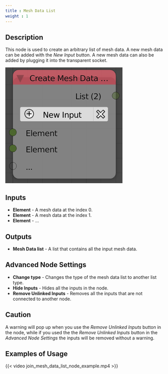```yaml
---
title : Mesh Data List
weight : 1
---
```


## Description

This node is used to create an arbitrary list of mesh data. A new mesh
data can be added with the *New Input* button. A new mesh data can also
be added by plugging it into the transparent socket.

![image](mesh_data_list_node.png)

## Inputs

- **Element** - A mesh data at the index 0.
- **Element** - A mesh data at the index 1.
- **Element** - ...

## Outputs

- **Mesh Data list** - A list that contains all the input mesh data.

## Advanced Node Settings

- **Change type** - Changes the type of the mesh data list to another
    list type.
- **Hide Inputs** - Hides all the inputs in the node.
- **Remove Unlinked Inputs** - Removes all the inputs that are not
    connected to another node.

## Caution

A warning will pop up when you use the *Remove Unlinked Inputs* button
in the node, while if you used the the *Remove Unlinked Inputs* button
in the *Advanced Node Settings* the inputs will be removed without a
warning.

## Examples of Usage

{{< video join_mesh_data_list_node_example.mp4 >}}
